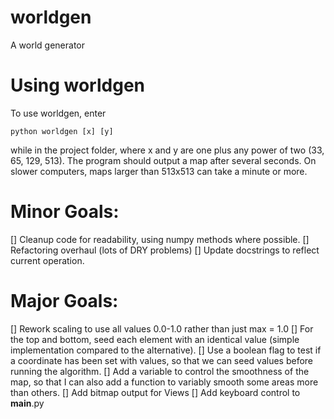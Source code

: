 worldgen
========

A world generator

# Using worldgen
To use worldgen, enter

    python worldgen [x] [y]

while in the project folder, where x and y are one plus any power of two (33, 65, 129, 513). The program should output a map after several seconds. On slower computers, maps larger than 513x513 can take a minute or more.

# Minor Goals:

[] Cleanup code for readability, using numpy methods where possible.
[] Refactoring overhaul (lots of DRY problems)
[] Update docstrings to reflect current operation.

# Major Goals:

[] Rework scaling to use all values 0.0-1.0 rather than just max = 1.0
[] For the top and bottom, seed each element with an identical value (simple implementation compared to the alternative).
[] Use a boolean flag to test if a coordinate has been set with values, so that we can seed values before running the algorithm.
[] Add a variable to control the smoothness of the map, so that I can also add a function to variably smooth some areas more than others.
[] Add bitmap output for Views
[] Add keyboard control to __main__.py
